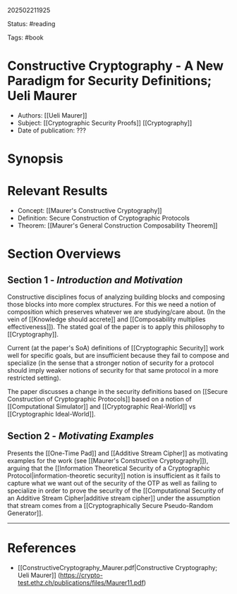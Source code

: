 202502211925

Status: #reading

Tags: #book

# Constructive Cryptography - A New Paradigm for Security Definitions; Ueli Maurer

- Authors: [[Ueli Maurer]]
- Subject: [[Cryptographic Security Proofs]] [[Cryptography]]
- Date of publication: ???

# Synopsis

# Relevant Results

- Concept: [[Maurer's Constructive Cryptography]]
- Definition: Secure Construction of Cryptographic Protocols
- Theorem: [[Maurer's General Construction Composability Theorem]]

# Section Overviews

## Section 1 - *Introduction and Motivation*

Constructive disciplines focus of analyzing building blocks and composing those blocks into more complex structures. For this we need a notion of composition which preserves whatever we are studying/care about. (In the vein of [[Knowledge should accrete]] and [[Composability multiplies effectiveness]]). The stated goal of the paper is to apply this philosophy to [[Cryptography]].

Current (at the paper's SoA) definitions of [[Cryptographic Security]] work well for specific goals, but are insufficient because they fail to compose and specialize (in the sense that a stronger notion of security for a protocol should imply weaker notions of security for that same protocol in a more restricted setting).

The paper discusses a change in the security definitions based on [[Secure Construction of Cryptographic Protocols]] based on a notion of [[Computational Simulator]] and [[Cryptographic Real-World]] vs [[Cryptographic Ideal-World]].

## Section 2 - *Motivating Examples*

Presents the [[One-Time Pad]] and [[Additive Stream Cipher]] as motivating examples for the work (see [[Maurer's Constructive Cryptography]]), arguing that the [[Information Theoretical Security of a Cryptographic Protocol|information-theoretic security]] notion is insufficient as it fails to capture what we want out of the security of the OTP as well as failing to specialize in order to prove the security of the [[Computational Security of an Additive Stream Cipher|additive stream cipher]] under the assumption that stream comes from a [[Cryptographically Secure Pseudo-Random Generator]].



---
# References

- [[ConstructiveCryptography_Maurer.pdf|Constructive Cryptography; Ueli Maurer]] (https://crypto-test.ethz.ch/publications/files/Maurer11.pdf)